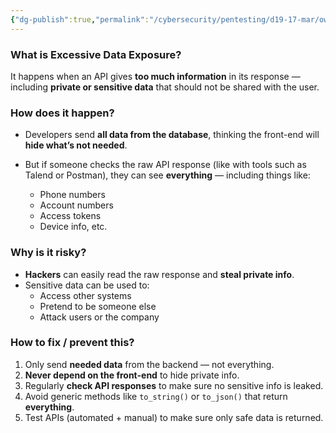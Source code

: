 ```yaml
---
{"dg-publish":true,"permalink":"/cybersecurity/pentesting/d19-17-mar/owasp-api-security-top-10-1/v3-excessive-data-exposure/"}
---
```



### **What is Excessive Data Exposure?**

It happens when an API gives **too much information** in its response — including **private or sensitive data** that should not be shared with the user.

### **How does it happen?**

- Developers send **all data from the database**, thinking the front-end will **hide what’s not needed**.

- But if someone checks the raw API response (like with tools such as Talend or Postman), they can see **everything** — including things like:
    - Phone numbers
    - Account numbers
    - Access tokens
    - Device info, etc.


### **Why is it risky?**

- **Hackers** can easily read the raw response and **steal private info**.
- Sensitive data can be used to:
    - Access other systems
    - Pretend to be someone else
    - Attack users or the company


### **How to fix / prevent this?**

1. Only send **needed data** from the backend — not everything.
2. **Never depend on the front-end** to hide private info.
3. Regularly **check API responses** to make sure no sensitive info is leaked.
4. Avoid generic methods like `to_string()` or `to_json()` that return **everything**.
5. Test APIs (automated + manual) to make sure only safe data is returned.